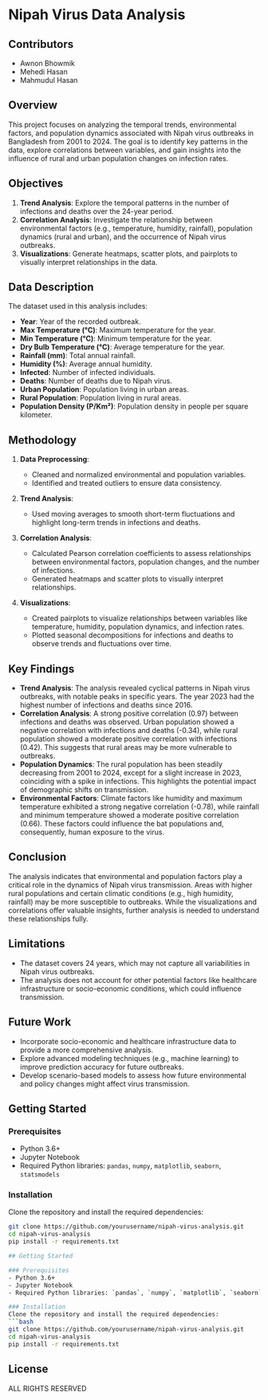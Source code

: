 # Nipah Virus Data Analysis

## Contributors
- Awnon Bhowmik
- Mehedi Hasan
- Mahmudul Hasan

## Overview
This project focuses on analyzing the temporal trends, environmental factors, and population dynamics associated with Nipah virus outbreaks in Bangladesh from 2001 to 2024. The goal is to identify key patterns in the data, explore correlations between variables, and gain insights into the influence of rural and urban population changes on infection rates.

## Objectives
1. **Trend Analysis**: Explore the temporal patterns in the number of infections and deaths over the 24-year period.
2. **Correlation Analysis**: Investigate the relationship between environmental factors (e.g., temperature, humidity, rainfall), population dynamics (rural and urban), and the occurrence of Nipah virus outbreaks.
3. **Visualizations**: Generate heatmaps, scatter plots, and pairplots to visually interpret relationships in the data.

## Data Description
The dataset used in this analysis includes:
- **Year**: Year of the recorded outbreak.
- **Max Temperature (°C)**: Maximum temperature for the year.
- **Min Temperature (°C)**: Minimum temperature for the year.
- **Dry Bulb Temperature (°C)**: Average temperature for the year.
- **Rainfall (mm)**: Total annual rainfall.
- **Humidity (%)**: Average annual humidity.
- **Infected**: Number of infected individuals.
- **Deaths**: Number of deaths due to Nipah virus.
- **Urban Population**: Population living in urban areas.
- **Rural Population**: Population living in rural areas.
- **Population Density (P/Km²)**: Population density in people per square kilometer.

## Methodology
1. **Data Preprocessing**:
   - Cleaned and normalized environmental and population variables.
   - Identified and treated outliers to ensure data consistency.

2. **Trend Analysis**:
   - Used moving averages to smooth short-term fluctuations and highlight long-term trends in infections and deaths.

3. **Correlation Analysis**:
   - Calculated Pearson correlation coefficients to assess relationships between environmental factors, population changes, and the number of infections.
   - Generated heatmaps and scatter plots to visually interpret relationships.

4. **Visualizations**:
   - Created pairplots to visualize relationships between variables like temperature, humidity, population dynamics, and infection rates.
   - Plotted seasonal decompositions for infections and deaths to observe trends and fluctuations over time.

## Key Findings
- **Trend Analysis**: The analysis revealed cyclical patterns in Nipah virus outbreaks, with notable peaks in specific years. The year 2023 had the highest number of infections and deaths since 2016.
- **Correlation Analysis**: A strong positive correlation (0.97) between infections and deaths was observed. Urban population showed a negative correlation with infections and deaths (-0.34), while rural population showed a moderate positive correlation with infections (0.42). This suggests that rural areas may be more vulnerable to outbreaks.
- **Population Dynamics**: The rural population has been steadily decreasing from 2001 to 2024, except for a slight increase in 2023, coinciding with a spike in infections. This highlights the potential impact of demographic shifts on transmission.
- **Environmental Factors**: Climate factors like humidity and maximum temperature exhibited a strong negative correlation (-0.78), while rainfall and minimum temperature showed a moderate positive correlation (0.66). These factors could influence the bat populations and, consequently, human exposure to the virus.

## Conclusion
The analysis indicates that environmental and population factors play a critical role in the dynamics of Nipah virus transmission. Areas with higher rural populations and certain climatic conditions (e.g., high humidity, rainfall) may be more susceptible to outbreaks. While the visualizations and correlations offer valuable insights, further analysis is needed to understand these relationships fully.

## Limitations
- The dataset covers 24 years, which may not capture all variabilities in Nipah virus outbreaks.
- The analysis does not account for other potential factors like healthcare infrastructure or socio-economic conditions, which could influence transmission.

## Future Work
- Incorporate socio-economic and healthcare infrastructure data to provide a more comprehensive analysis.
- Explore advanced modeling techniques (e.g., machine learning) to improve prediction accuracy for future outbreaks.
- Develop scenario-based models to assess how future environmental and policy changes might affect virus transmission.

## Getting Started

### Prerequisites
- Python 3.6+
- Jupyter Notebook
- Required Python libraries: `pandas`, `numpy`, `matplotlib`, `seaborn`, `statsmodels`

### Installation
Clone the repository and install the required dependencies:
```bash
git clone https://github.com/yourusername/nipah-virus-analysis.git
cd nipah-virus-analysis
pip install -r requirements.txt

## Getting Started

### Prerequisites
- Python 3.6+
- Jupyter Notebook
- Required Python libraries: `pandas`, `numpy`, `matplotlib`, `seaborn`, `statsmodels`

### Installation
Clone the repository and install the required dependencies:
```bash
git clone https://github.com/yourusername/nipah-virus-analysis.git
cd nipah-virus-analysis
pip install -r requirements.txt
```

## License

ALL RIGHTS RESERVED
